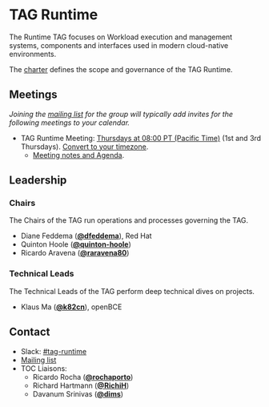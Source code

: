 <!---
This is an autogenerated file!

Please do not edit this file directly, but instead make changes to the
tags.yaml file.

--->
# TAG Runtime

The Runtime TAG focuses on Workload execution and management systems, components and interfaces used in modern cloud-native environments.

The [charter](charter.md) defines the scope and governance of the TAG Runtime.

## Meetings
*Joining the [mailing list](https://lists.cncf.io/g/cncf-tag-runtime) for the group will typically add invites for the following meetings to your calendar.*
* TAG Runtime Meeting: [Thursdays at 08:00 PT (Pacific Time)]() (1st and 3rd Thursdays). [Convert to your timezone](http://www.thetimezoneconverter.com/?t=08:00&tz=PT%20%28Pacific%20Time%29).
  * [Meeting notes and Agenda](https://docs.google.com/document/d/1k7VNetgbuDNyIs_87GLQRH2W5SLgjgOhB6pDyv89MYk/edit).

## Leadership

### Chairs
The Chairs of the TAG run operations and processes governing the TAG.

* Diane Feddema (**[@dfeddema](https://github.com/dfeddema)**), Red Hat
* Quinton Hoole (**[@quinton-hoole](https://github.com/quinton-hoole)**)
* Ricardo Aravena (**[@raravena80](https://github.com/raravena80)**)

### Technical Leads
The Technical Leads of the TAG perform deep technical dives on projects.

* Klaus Ma (**[@k82cn](https://github.com/k82cn)**), openBCE

## Contact
- Slack: [#tag-runtime](https://cloud-native.slack.com/messages/tag-runtime)
- [Mailing list](https://lists.cncf.io/g/cncf-tag-runtime)
- TOC Liaisons:
    - Ricardo Rocha (**[@rochaporto](https://github.com/rochaporto)**)
    - Richard Hartmann (**[@RichiH](https://github.com/RichiH)**)
    - Davanum Srinivas (**[@dims](https://github.com/dims)**)
<!-- BEGIN CUSTOM CONTENT -->

<!-- END CUSTOM CONTENT -->
